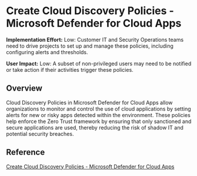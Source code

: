 # Create Cloud Discovery Policies - Microsoft Defender for Cloud Apps

**Implementation Effort:** Low: Customer IT and Security Operations teams need to drive projects to set up and manage these policies, including configuring alerts and thresholds.

**User Impact:** Low: A subset of non-privileged users may need to be notified or take action if their activities trigger these policies.

## Overview
Cloud Discovery Policies in Microsoft Defender for Cloud Apps allow organizations to monitor and control the use of cloud applications by setting alerts for new or risky apps detected within the environment. These policies help enforce the Zero Trust framework by ensuring that only sanctioned and secure applications are used, thereby reducing the risk of shadow IT and potential security breaches.

## Reference
[Create Cloud Discovery Policies - Microsoft Defender for Cloud Apps](https://learn.microsoft.com/en-us/defender-cloud-apps/cloud-discovery-policies)
